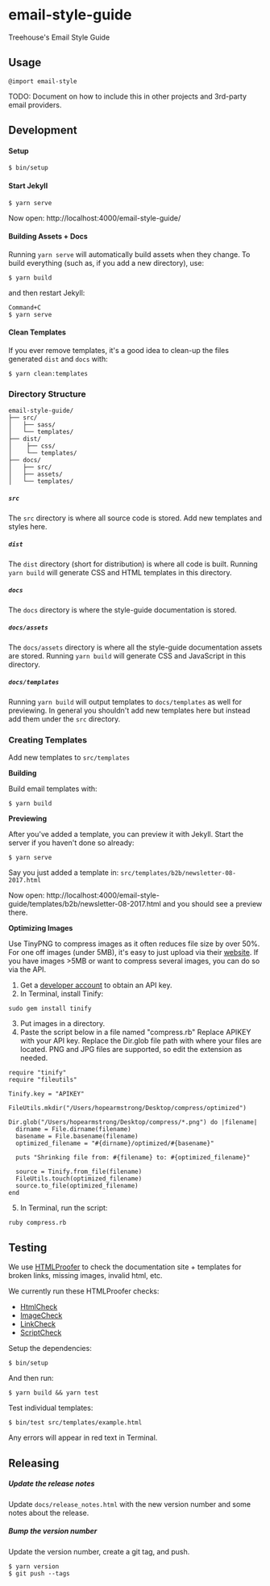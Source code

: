 # email-style-guide
Treehouse's Email Style Guide

## Usage

```
@import email-style
```

TODO: Document on how to include this in other projects and 3rd-party email providers.

## Development

#### Setup

```
$ bin/setup
```

#### Start Jekyll

```
$ yarn serve
```

Now open: http://localhost:4000/email-style-guide/

#### Building Assets + Docs

Running `yarn serve` will automatically build assets when they change. To build everything (such as, if you add a new directory), use:

```
$ yarn build
```

and then restart Jekyll:

```
Command+C
$ yarn serve
```

#### Clean Templates

If you ever remove templates, it's a good idea to clean-up the files generated `dist` and `docs` with:

```
$ yarn clean:templates
```

### Directory Structure

```
email-style-guide/
├── src/
│   ├── sass/
│   └── templates/
├── dist/
│    ├── css/
│    └── templates/
├── docs/
│   ├── src/
│   ├── assets/
│   └── templates/
```

#####  `src`

The `src` directory is where all source code is stored. Add new templates and styles here.

##### `dist`

The `dist` directory (short for distribution) is where all code is built. Running `yarn build` will generate CSS and HTML templates in this directory.

##### `docs`

The `docs` directory is where the style-guide documentation is stored.

##### `docs/assets`

The `docs/assets` directory is where all the style-guide documentation assets are stored.  Running `yarn build` will generate CSS and JavaScript in this directory.

##### `docs/templates`

Running `yarn build` will output templates to `docs/templates` as well for previewing.  In general you shouldn't add new templates here but instead add them under the `src` directory.

### Creating Templates

Add new templates to `src/templates`

**Building**

Build email templates with:

```
$ yarn build
```

**Previewing**

After you've added a template, you can preview it with Jekyll. Start the server if you haven't done so already:

```
$ yarn serve
```

Say you just added a template in: `src/templates/b2b/newsletter-08-2017.html`

Now open: http://localhost:4000/email-style-guide/templates/b2b/newsletter-08-2017.html and you should see a preview there.

**Optimizing Images**

Use TinyPNG to compress images as it often reduces file size by over 50%. For one off images (under 5MB), it's easy to just upload via their [website](https://tinypng.com/). If you have images >5MB or want to compress several images, you can do so via the API.

1. Get a [developer account](https://tinypng.com/developers) to obtain an API key.
2. In Terminal, install Tinify:
```
sudo gem install tinify
```
3. Put images in a directory.
4. Paste the script below in a file named "compress.rb" Replace APIKEY with your API key. Replace the Dir.glob file path with where your files are located. PNG and JPG files are supported, so edit the extension as needed.
```
require "tinify"
require "fileutils"

Tinify.key = "APIKEY"

FileUtils.mkdir("/Users/hopearmstrong/Desktop/compress/optimized")

Dir.glob("/Users/hopearmstrong/Desktop/compress/*.png") do |filename|
  dirname = File.dirname(filename)
  basename = File.basename(filename)
  optimized_filename = "#{dirname}/optimized/#{basename}"

  puts "Shrinking file from: #{filename} to: #{optimized_filename}"
  
  source = Tinify.from_file(filename)
  FileUtils.touch(optimized_filename)
  source.to_file(optimized_filename)
end
```
5. In Terminal, run the script:
```
ruby compress.rb
```
## Testing

We use [HTMLProofer](https://github.com/gjtorikian/html-proofer) to check the documentation site + templates for broken links, missing images, invalid html, etc.

We currently run these HTMLProofer checks:

* [HtmlCheck](https://github.com/gjtorikian/html-proofer#html)
* [ImageCheck](https://github.com/gjtorikian/html-proofer#images)
* [LinkCheck](https://github.com/gjtorikian/html-proofer#links)
* [ScriptCheck](https://github.com/gjtorikian/html-proofer#scripts)

Setup the dependencies:

```
$ bin/setup
```

And then run:

```
$ yarn build && yarn test
```

Test individual templates:

```
$ bin/test src/templates/example.html
```

Any errors will appear in red text in Terminal.

## Releasing

##### Update the release notes

Update `docs/release_notes.html` with the new version number and some notes about the release.

##### Bump the version number

Update the version number, create a git tag, and push.

```
$ yarn version
$ git push --tags
```
